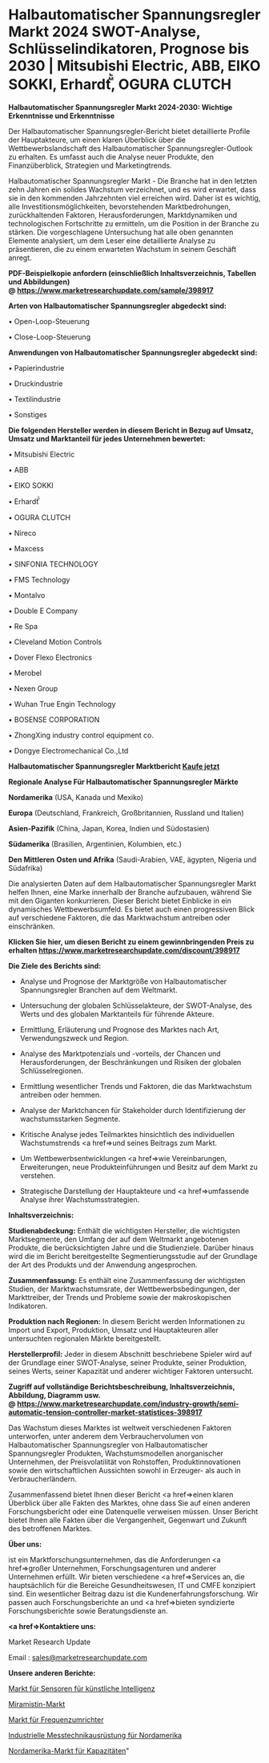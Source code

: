 # Halbautomatischer Spannungsregler Markt 2024 SWOT-Analyse, Schlüsselindikatoren, Prognose bis 2030 | Mitsubishi Electric, ABB, EIKO SOKKI, Erhardtⷨꙺ, OGURA CLUTCH

<strong>Halbautomatischer Spannungsregler Markt 2024-2030: Wichtige Erkenntnisse und Erkenntnisse</strong>

Der Halbautomatischer Spannungsregler-Bericht bietet detaillierte Profile der Hauptakteure, um einen klaren Überblick über die Wettbewerbslandschaft des Halbautomatischer Spannungsregler-Outlook zu erhalten. Es umfasst auch die Analyse neuer Produkte, den Finanzüberblick, Strategien und Marketingtrends.

Halbautomatischer Spannungsregler Markt - Die Branche hat in den letzten zehn Jahren ein solides Wachstum verzeichnet, und es wird erwartet, dass sie in den kommenden Jahrzehnten viel erreichen wird. Daher ist es wichtig, alle Investitionsmöglichkeiten, bevorstehenden Marktbedrohungen, zurückhaltenden Faktoren, Herausforderungen, Marktdynamiken und technologischen Fortschritte zu ermitteln, um die Position in der Branche zu stärken. Die vorgeschlagene Untersuchung hat alle oben genannten Elemente analysiert, um dem Leser eine detaillierte Analyse zu präsentieren, die zu einem erwarteten Wachstum in seinem Geschäft anregt.

<strong><b>PDF-Beispielkopie anfordern (einschließlich Inhaltsverzeichnis, Tabellen und Abbildungen) @ </b></strong><strong><a href=https://www.marketresearchupdate.com/sample/398917><strong>https://www.marketresearchupdate.com/sample/398917</u></a></strong></strong>

<strong>Arten von Halbautomatischer Spannungsregler abgedeckt sind:</strong>

• Open-Loop-Steuerung

• Close-Loop-Steuerung

<strong>Anwendungen von Halbautomatischer Spannungsregler abgedeckt sind:</strong>

• Papierindustrie

• Druckindustrie

• Textilindustrie

• Sonstiges

<strong>Die folgenden Hersteller werden in diesem Bericht in Bezug auf Umsatz, Umsatz und Marktanteil für jedes Unternehmen bewertet:</strong>

• Mitsubishi Electric

• ABB

• EIKO SOKKI

• Erhardtⷨꙺ

• OGURA CLUTCH

• Nireco

• Maxcess

• SINFONIA TECHNOLOGY

• FMS Technology

• Montalvo

• Double E Company

• Re Spa

• Cleveland Motion Controls

• Dover Flexo Electronics

• Merobel

• Nexen Group

• Wuhan True Engin Technology

• BOSENSE CORPORATION

• ZhongXing industry control equipment co.

• Dongye Electromechanical Co.,Ltd

<strong>Halbautomatischer Spannungsregler Marktbericht <a href=https://www.marketresearchupdate.com/buynow/398917>Kaufe jetzt</a></strong>

<strong>Regionale Analyse Für Halbautomatischer Spannungsregler Märkte</strong>

<strong>Nordamerika</strong> (USA, Kanada und Mexiko)

<strong>Europa</strong> (Deutschland, Frankreich, Großbritannien, Russland und Italien)

<strong>Asien-Pazifik</strong> (China, Japan, Korea, Indien und Südostasien)

<strong>Südamerika</strong> (Brasilien, Argentinien, Kolumbien, etc.)

<strong>Den Mittleren</strong> <strong>Osten und Afrika</strong> (Saudi-Arabien, VAE, ägypten, Nigeria und Südafrika)

Die analysierten Daten auf dem Halbautomatischer Spannungsregler Markt helfen Ihnen, eine Marke innerhalb der Branche aufzubauen, während Sie mit den Giganten konkurrieren. Dieser Bericht bietet Einblicke in ein dynamisches Wettbewerbsumfeld. Es bietet auch einen progressiven Blick auf verschiedene Faktoren, die das Marktwachstum antreiben oder einschränken.

<strong>Klicken Sie hier, um diesen Bericht zu einem gewinnbringenden Preis zu erhalten
</strong><strong><a href=https://www.marketresearchupdate.com/discount/398917>https://www.marketresearchupdate.com/discount/398917</b></u></strong></a>

<strong>Die Ziele des Berichts sind:</strong>

- Analyse und Prognose der Marktgröße von Halbautomatischer Spannungsregler Branchen auf dem Weltmarkt.

- Untersuchung der globalen Schlüsselakteure, der SWOT-Analyse, des Werts und des globalen Marktanteils für führende Akteure.

- Ermittlung, Erläuterung und Prognose des Marktes nach Art, Verwendungszweck und Region.

- Analyse des Marktpotenzials und -vorteils, der Chancen und Herausforderungen, der Beschränkungen und Risiken der globalen Schlüsselregionen.

- Ermittlung wesentlicher Trends und Faktoren, die das Marktwachstum antreiben oder hemmen.

- Analyse der Marktchancen für Stakeholder durch Identifizierung der wachstumsstarken Segmente.

- Kritische Analyse jedes Teilmarktes hinsichtlich des individuellen Wachstumstrends <a href=>und</a> seines Beitrags zum Markt.

- Um Wettbewerbsentwicklungen <a href=>wie</a> Vereinbarungen, Erweiterungen, neue Produkteinführungen und Besitz auf dem Markt zu verstehen.

- Strategische Darstellung der Hauptakteure und <a href=>umfas</a>sende Analyse ihrer Wachstumsstrategien.

<strong>Inhaltsverzeichnis:</strong>

<strong>Studienabdeckung:</strong> Enthält die wichtigsten Hersteller, die wichtigsten Marktsegmente, den Umfang der auf dem Weltmarkt angebotenen Produkte, die berücksichtigten Jahre und die Studienziele. Darüber hinaus wird die im Bericht bereitgestellte Segmentierungsstudie auf der Grundlage der Art des Produkts und der Anwendung angesprochen.

<strong>Zusammenfassung:</strong> Es enthält eine Zusammenfassung der wichtigsten Studien, der Marktwachstumsrate, der Wettbewerbsbedingungen, der Markttreiber, der Trends und Probleme sowie der makroskopischen Indikatoren.

<strong>Produktion nach Regionen:</strong> In diesem Bericht werden Informationen zu Import und Export, Produktion, Umsatz und Hauptakteuren aller untersuchten regionalen Märkte bereitgestellt.

<strong>Herstellerprofil:</strong> Jeder in diesem Abschnitt beschriebene Spieler wird auf der Grundlage einer SWOT-Analyse, seiner Produkte, seiner Produktion, seines Werts, seiner Kapazität und anderer wichtiger Faktoren untersucht.

<strong><b>Zugriff auf vollständige Berichtsbeschreibung, Inhaltsverzeichnis, Abbildung, Diagramm usw. @ </b></strong><strong><a href=https://www.marketresearchupdate.com/industry-growth/semi-automatic-tension-controller-market-statistices-398917>https://www.marketresearchupdate.com/industry-growth/semi-automatic-tension-controller-market-statistices-398917</a></strong>

Das Wachstum dieses Marktes ist weltweit verschiedenen Faktoren unterworfen, unter anderem dem Verbrauchervolumen von Halbautomatischer Spannungsregler von Halbautomatischer Spannungsregler Produkten, Wachstumsmodellen anorganischer Unternehmen, der Preisvolatilität von Rohstoffen, Produktinnovationen sowie den wirtschaftlichen Aussichten sowohl in Erzeuger- als auch in Verbraucherländern.

Zusammenfassend bietet Ihnen dieser Bericht <a href=>einen</a> klaren Überblick über alle Fakten des Marktes, ohne dass Sie auf einen anderen Forschungsbericht oder eine Datenquelle verweisen müssen. Unser Bericht bietet Ihnen alle Fakten über die Vergangenheit, Gegenwart und Zukunft des betroffenen Marktes.

<strong>Über uns:</strong>

 ist ein Marktforschungsunternehmen, das die Anforderungen <a href=>großer</a> Unternehmen, Forschungsagenturen und anderer Unternehmen erfüllt. Wir bieten verschiedene <a href=>Services</a> an, die hauptsächlich für die Bereiche Gesundheitswesen, IT und CMFE konzipiert sind. Ein wesentlicher Beitrag dazu ist die Kundenerfahrungsforschung. Wir passen auch Forschungsberichte an und <a href=>bieten</a> syndizierte Forschungsberichte sowie Beratungsdienste an.

<strong><a href=>Kontaktiere uns:</a></strong>

Market Research Update

Email : sales@marketresearchupdate.com

<strong>Unsere anderen Berichte:</strong>

<a href=https://www.linkedin.com/pulse/artificial-intelligence-sensors-market-witness-huge-growth>Markt für Sensoren für künstliche Intelligenz</a>

<a href=https://www.linkedin.com/pulse/miramistin-market-analysis-segment>Miramistin-Markt</a>

<a href=https://www.linkedin.com/pulse/variable-frequency-drive-market-outlooks-2023>Markt für Frequenzumrichter</a>

<a href=https://www.linkedin.com/pulse/north-america-industrial-metrology-equipment>Industrielle Messtechnikausrüstung für Nordamerika</a>

<a href=https://www.linkedin.com/pulse/north-america-capacitances-market-2023-thriving>Nordamerika-Markt für Kapazitäten</a>"
